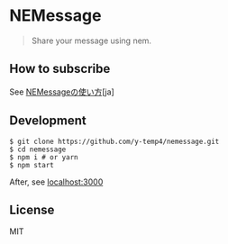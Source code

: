 # NEMessage

> Share your message using nem.

## How to subscribe

See [NEMessageの使い方](https://coin.y-temp4.com/nemessage%E3%81%AE%E4%BD%BF%E3%81%84%E6%96%B9/)[ja]

## Development

```
$ git clone https://github.com/y-temp4/nemessage.git
$ cd nemessage
$ npm i # or yarn
$ npm start
```

After, see [localhost:3000](http://localhost:3000)

## License
MIT
